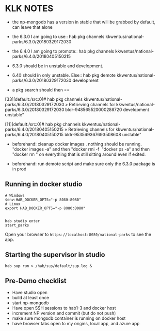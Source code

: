 # KLK NOTES
* the np-mongodb has a version in stable that will be grabbed by default, can leave that alone	

* the 6.3.0 I am going to use:: 	hab pkg channels kkwentus/national-parks/6.3.0/20180329172030

* the 6.4.0 I am going to promote:: 	hab pkg channels kkwentus/national-parks/6.4.0/20180405150215

* 6.3.0 should be in unstable and development.   

* 6.40 should in only unstable.  Else::  hab pkg demote kkwentus/national-parks/6.3.0/20180329172030 development

* a pkg search should then == 	

[33][default:/src:0]# hab pkg channels kkwentus/national-parks/6.3.0/20180329172030
» Retrieving channels for kkwentus/national-parks/6.3.0/20180329172030
bldr-948565520000286720
development
unstable"

[11][default:/src:0]# hab pkg channels kkwentus/national-parks/6.4.0/20180405150215
» Retrieving channels for kkwentus/national-parks/6.4.0/20180405150215
bldr-953569367693508608
unstable"

* beforehand:  cleanup docker images .  nothing should be running.   "docker images -a"  and then "docker rmi -f <image id>       "docker ps -a" and then "docker rm <id>" on everything that is still sitting around even if exited. 
  
* beforehand: run demote script and make sure only the 6.3.0 package is in prod


## Running in docker studio

```
# Windows
$env:HAB_DOCKER_OPTS="-p 8080:8080"
# Linux
export HAB_DOCKER_OPTS="-p 8080:8080"


hab studio enter
start_parks

```

Open your browser to `https://localhost:8080/national-parks` to see the app.

## Starting the supervisor in studio
```
hab sup run > /hab/sup/default/sup.log &
```

## Pre-Demo checklist

* Have studio open
* build at least once
* start np-mongodb
* Have open SSH sessions to hab1-3 and docker host
* increment NP version and commit (but do not push)
* make sure mongodb container is running on docker host
* have browser tabs open to my origins, local app, and azure app
